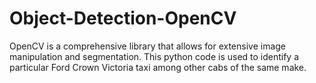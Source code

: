 # Object-Detection-OpenCV

OpenCV is a comprehensive library that allows for extensive image manipulation and segmentation. This python code is used to identify a particular Ford Crown Victoria taxi among other cabs of the same make.   
